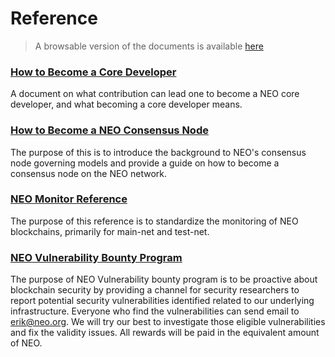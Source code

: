 # Reference

> A browsable version of the documents is available [here](https://neo-ngd.github.io/reference)

### [How to Become a Core Developer](Becoming_Core_Dev/How-to-Become-A-NEO-Core-Developer.md)

A document on what contribution can lead one to become a NEO core developer, and what becoming a core developer means. 

### [How to Become a NEO Consensus Node](How-To-Become-NEO-Consensus-Node.md)

The purpose of this is to introduce the background to NEO's consensus node governing models and provide a guide on how to become a consensus node on the NEO network. 

### [NEO Monitor Reference](NEOMoniterReference.md)

The purpose of this reference is to standardize the monitoring of NEO blockchains, primarily for main-net and test-net. 

### [NEO Vulnerability Bounty Program](NEO%20Vulnerability%20Bounty%20Program/NEO-Vulnerability-Bounty-Program.md)

The purpose of NEO Vulnerability bounty program is to be proactive about blockchain security by providing a channel for security researchers to report potential security vulnerabilities identified related to our underlying infrastructure. Everyone who find the vulnerabilities can send email to erik@neo.org. We will try our best to investigate those eligible vulnerabilities and fix the validity issues. All rewards will be paid in the equivalent amount of NEO.

